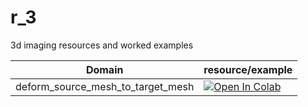 # r_3
3d imaging resources and worked examples


|Domain | resource/example|
|-|-|
|deform_source_mesh_to_target_mesh|[![Open In Colab](https://colab.research.google.com/assets/colab-badge.svg)](https://colab.research.google.com/drive/1dR2XoFZz33fO6B8khJlzUFgNupXKtzA5?usp=sharing)|
